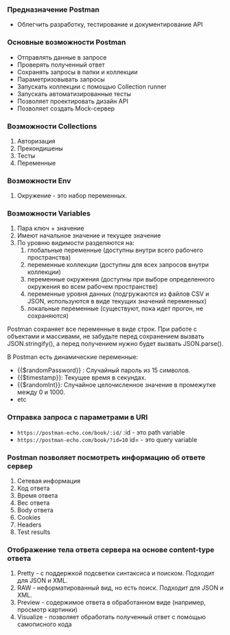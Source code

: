 ### Предназначение Postman
- Облегчить разработку, тестирование и документирование API

### Основные возможности Postman
- Отправлять данные в запросе
- Проверять полученный ответ
- Сохранять запросы в папки и коллекции
- Параметризовывать запросы
- Запускать коллекции с помощью Collection runner
- Запускать автоматизированные тесты 
- Позволяет проектировать дизайн API
- Позволяет создать Mock-сервер

### Возможности Collections
1. Авторизация
2. Прекондишены 
3. Тесты
4. Переменные

### Возможности Env
1. Окружение - это набор переменных.

### Возможности Variables
1. Пара ключ + значение
2. Имеют начальное значение и текущее значение 
3. По уровню видимости разделяются на:
   1. глобальные переменные (доступны внутри всего рабочего пространства)
   2. переменные коллекции (доступны для всех запросов внутри коллекции)
   3. переменные окружения (доступны при выборе определенного окружения во всем рабочем пространстве)
   4. переменные уровня данных (подгружаются из файлов CSV и JSON, используются в виде текущих значений переменных)
   5. локальные переменные (существуют, пока идет прогон, не сохраняются)

Postman сохраняет все переменные в виде строк. 
При работе с объектами и массивами, не забудьте перед сохранением 
вызвать JSON.stringify(), а перед получением нужно будет вызвать JSON.parse().

В Postman есть динамические переменные:
- {{$randomPassword}} : Случайный пароль из 15 символов.
- {{$timestamp}}: Текущее время в секундах.
- {{$randomInt}}: Случайное целочисленное значение в промежутке между 0 и 1000.
- etc

### Отправка запроса с параметрами в URI
- `https://postman-echo.com/book/:id/` :id - это path variable
- `https://postman-echo.com/book/?id=10` id= - это query variable

### Postman позволяет посмотреть информацию об ответе сервер
1. Сетевая информация
2. Код ответа
3. Время ответа
4. Вес ответа
5. Body ответа
6. Cookies
7. Headers
8. Test results

### Отображение тела ответа сервера на основе content-type ответа
1. Pretty - с поддержкой подсветки синтаксиса и поиском. Подходит для JSON и XML.
2. RAW - неформатированный вид, но есть поиск. Подходит для JSON и XML.
3. Preview - содержимое ответа в обработанном виде (например, просмотр картинки)
4. Visualize - позволяет обработать полученный ответ с помощью самописного кода